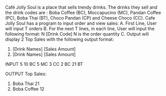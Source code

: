 Café Jolly Soul is a place that sells trendy drinks. The drinks they sell and the drink codes are : Boba Coffee (BC), Moccapucino (MC), Pandan Coffee (PC), Boba Thai (BT), Choco Pandan (CP) and Cheese Choco (CC). Cafe Jolly Soul has a program to input order and view sales:
A. First Line, User will input T orders
B. For the next T lines, in each line, User will input the following format: N [Drink Code]
N is the order quantity
C. Output will display 2 Top Sales with the following output format:
1. [Drink Names] [Sales Amount]
2. [Drink Names] [Sales Amount]

INPUT
5
10 BC
5 MC
3 CC
2 BC
21 BT

OUTPUT
Top Sales:
1. Boba Thai 21
2. Boba Coffee 12
